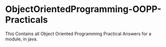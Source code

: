 # ObjectOrientedProgramming-OOPP-Practicals

This Contains all Object Oriented Programming Practical Answers for a module, in java.
